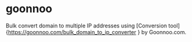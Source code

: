 # goonnoo

Bulk convert domain to multiple IP addresses using [Conversion tool] {https://goonnoo.com/bulk_domain_to_ip_converter } by Goonnoo.com.
